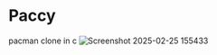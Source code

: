 # Paccy
pacman clone in c
![Screenshot 2025-02-25 155433](https://github.com/user-attachments/assets/c1041939-d915-4055-8289-9817dec46b13)
